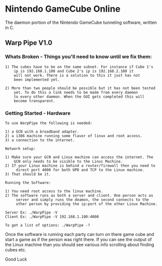 # Nintendo GameCube Online
The daemon portion of the Nintendo GameCube tunneling software, written in C.

## Warp Pipe V1.0


### Whats Broken - Things you'll need to know until we fix them:

	1) The cubes have to be on the same subnet. For instance if Cube 1's
		ip is 192.168.1.100 and Cube 2's ip is 192.168.2.100 it
		will not work. There is a solution to this it just has not
		been implemented yet.

	2) More than two people should be possible but it has not been tested
		yet. To do this a link needs to be made from every daemon
		to every other daemon. When the GUI gets completed this will
		become transparent.


### Getting Started - Hardware

	To use WarpPipe the following is needed:
 
 	1) a GCN with a broadband adapter. 
  	2) a i386 machine running some flavor of linux and root access. 
   	3) a connection to the internet.

	Network setup:
 
	1) Make sure your GCN and Linux machine can access the internet. The
		GCN only needs to be visible to the Linuc Machine.
	2) If your Linux machine is behind a router/firewall then you need to
	     direct port 4000 for both UPD and TCP to the Linux machine.
	3) That should be it.

	Running the Software:
 
	1) You need root access to the linux machine.
	2) The software runs as both a server and client. One person acts as
	     server and simply runs the deamon, the second connects to the
	     other person by providing the ip:port of the other Linux Machine.

	Server Ex: ./WarpPipe -V
	Client Ex: ./WarpPipe -V 192.168.1.100:4000

	To get a list of options: ./WarpPipe -?

Once the software is running each party can turn on there game cube and start
a game as if the person was right there. If you can see the output of the Linux
machine than you should see various info scrolling about finding cubes etc.

Good Luck

